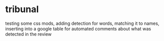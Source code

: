 tribunal
========

testing some css mods, adding detection for words, matching it to names, inserting into a google table for automated comments about what was detected in the review
